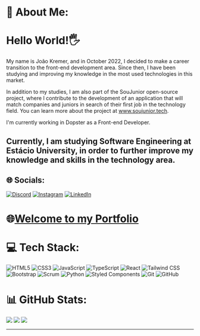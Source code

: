 # 💫 About Me:
<h1>Hello World!🖐 </h1>
My name is João Kremer, and in October 2022, I decided to make a career transition to the front-end development area. Since then, I have been studying and improving my knowledge in the most used technologies in this market.

In addition to my studies, I am also part of the SouJunior open-source project, where I contribute to the development of an application that will match companies and juniors in search of their first job in the technology field. You can learn more about the project at www.soujunior.tech.

I'm currently working in Dopster as a Front-end Developer.

<h2>Currently, I am studying Software Engineering at Estácio University, in order to further improve my knowledge and skills in the technology area. </h2>

## 🌐 Socials:
[![Discord](https://img.shields.io/badge/Discord-%237289DA.svg?logo=discord&logoColor=white)](https://discord.gg/joaokremer#2691) [![Instagram](https://img.shields.io/badge/Instagram-%23E4405F.svg?logo=Instagram&logoColor=white)](https://instagram.com/Joao_kremer) [![LinkedIn](https://img.shields.io/badge/LinkedIn-%230077B5.svg?logo=linkedin&logoColor=white)](https://linkedin.com/in/Joaokremer) 

<h1>🌐<a href="https://new-portfolio-self-six.vercel.app/">Welcome to my Portfolio </a> </h1>

# 💻 Tech Stack:
![HTML5](https://img.shields.io/badge/HTML5-E34F26?style=plastic&logo=html5&logoColor=white) ![CSS3](https://img.shields.io/badge/CSS3-1572B6?style=plastic&logo=css3&logoColor=white) ![JavaScript](https://img.shields.io/badge/JavaScript-F7DF1E?style=plastic&logo=javascript&logoColor=black) ![TypeScript](https://img.shields.io/badge/TypeScript-007ACC?style=plastic&logo=typescript&logoColor=white) ![React](https://img.shields.io/badge/React-20232A?style=plastic&logo=react&logoColor=61DAFB) ![Tailwind CSS](https://img.shields.io/badge/Tailwind_CSS-38B2AC?style=plastic&logo=tailwind-css&logoColor=white) ![Bootstrap](https://img.shields.io/badge/Bootstrap-563D7C?style=plastic&logo=bootstrap&logoColor=white) ![Scrum](https://img.shields.io/badge/Scrum-6DB33F?style=plastic&logo=scrum&logoColor=white) ![Python](https://img.shields.io/badge/Python-3776AB?style=plastic&logo=python&logoColor=white) ![Styled Components](https://img.shields.io/badge/styled--components-DB7093?style=plastic&logo=styled-components&logoColor=white) ![Git](https://img.shields.io/badge/Git-F05032?style=plastic&logo=git&logoColor=white) ![GitHub](https://img.shields.io/badge/GitHub-181717?style=plastic&logo=github&logoColor=white)

# 📊 GitHub Stats:
![](https://github-readme-stats.vercel.app/api?username=JoaoKremerDev&theme=radical&hide_border=false&include_all_commits=false&count_private=false)
![](https://github-readme-stats.vercel.app/api/top-langs/?username=JoaoKremerDev&theme=radical&hide_border=false&include_all_commits=false&count_private=false&layout=compact)
![](https://github-readme-streak-stats.herokuapp.com/?user=JoaoKremerDev&theme=radical&hide_border=false)


---------------------------------------------------------------------------------------------------------------------
